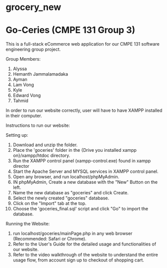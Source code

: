 # grocery_new
# Go-Ceries (CMPE 131 Group 3) 
This is a full-stack eCommerce web application for our CMPE 131 software engineering group project. 

Group Members: 
1. Alyssa
2. Hemanth Jammalamadaka
3. Ayman
4. Lam Vong
5. Kyle
6. Edward Vong
7. Tahmid

In order to run our website correctly, user will have to have XAMPP installed in their computer.

Instructions to run our website:

Setting up:
  1. Download and unzip the folder.
  2. Place the 'goceries' folder in the {Drive you installed xampp on}/xampp/htdoc directory.
  3. Run the XAMPP control panel (xampp-control.exe) found in xampp director
  4. Start the Apache Server and MYSQL services in XAMPP control panel.
  5. Open any browser, and run localhost/phpMyAdmin.
  6. IN phpMyAdmin, Create a new database with the "New" Button on the left.
  7. Name the new database as "goceries" and click Create.
  8. Select the newly created "goceries" database.
  8. Click on the "Import" tab at the top.
  9. Choose the 'goceries_final.sql' script and click "Go" to import the database.
  
Running the Website:
  1. run localhost/goceries/mainPage.php in any web browser (Recommended: Safari or Chrome).
  2. Refer to the User's Guide for the detailed usage and functionalities of our website. 
  3. Refer to the video walkthrough of the website to understand the entire usage flow, from 
     account sign up to checkout of shopping cart.
